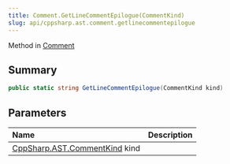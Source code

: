 ```yaml
---
title: Comment.GetLineCommentEpilogue(CommentKind)
slug: api/cppsharp.ast.comment.getlinecommentepilogue
---
```

Method in [Comment](/api/cppsharp/ast/comment)

## Summary



```csharp
public static string GetLineCommentEpilogue(CommentKind kind)
```

## Parameters

|Name|Description|
|:---|:---|
|[CppSharp.AST.CommentKind](/api/cppsharp/ast/commentkind) kind||

